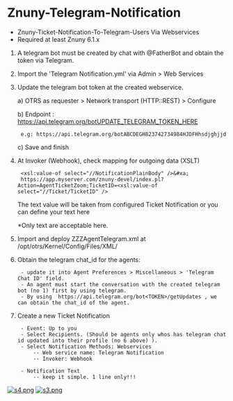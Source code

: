 # Znuny-Telegram-Notification
- Znuny-Ticket-Notification-To-Telegram-Users Via Webservices
- Required at least Znuny 6.1.x

1. A telegram bot must be created by chat with @FatherBot and obtain the token via Telegram.  


2. Import the 'Telegram Notification.yml' via Admin > Web Services


3. Update the telegram bot token at the created webservice.

	a) OTRS as requester > Network transport (HTTP::REST) > Configure
	
	b) Endpoint : https://api.telegram.org/botUPDATE_TELEGRAM_TOKEN_HERE
	
		e.g: https://api.telegram.org/botABCDEGH823742734984HJDFHhsdjghjjd

	c) Save and finish

	
4. At Invoker (Webhook), check mapping for outgoing data (XSLT)
	
		<xsl:value-of select="//NotificationPlainBody" />&#xa;
		https://app.myserver.com/znuny-devel/index.pl?Action=AgentTicketZoom;TicketID=<xsl:value-of select="//Ticket/TicketID" /> 
	
	The text value will be taken from configured Ticket Notification or you can define your text here
	
	*Only text are acceptable here.

	
5. Import and deploy ZZZAgentTelegram.xml at /opt/otrs/Kernel/Config/Files/XML/


6. Obtain the telegram chat_id for the agents:

		- update it into Agent Preferences > Miscellaneous > 'Telegram Chat ID' field. 
		- An agent must start the conversation with the created telegram bot (no 1) first by using telegram.  
		- By using  https://api.telegram.org/bot<TOKEN>/getUpdates , we can obtain the chat_id of the agent. 


7. Create a new Ticket Notification  

		- Event: Up to you
		- Select Recipients. (Should be agents only whos has telegram chat id updated into their profile (no 6 above) ).
		- Select Notification Methods: Webservices 
			-- Web service name: Telegram Notification
			-- Invoker: Webhook 
		
		- Notification Text
			-- keep it simple. 1 line only!!!

[![s4.png](https://i.postimg.cc/CLB3pqSy/Screenshot-2022-09-25-052348.png)](https://postimg.cc/dLFH8Dhn)
[![s3.png](https://i.postimg.cc/mZ6vnwxN/Screenshot-2022-09-25-052244.png)](https://postimg.cc/F13Cd0H7)

